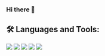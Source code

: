 ### Hi there 👋

 ## :hammer_and_wrench: Languages and Tools:
![](https://img.shields.io/badge/Solidity-363636.svg?style=for-the-badge&logo=Solidity&logoColor=white)
![](https://hardhat.org/_next/static/media/hardhat-logo-dark.484eb916.svg)
![](https://img.shields.io/badge/Python-3776AB.svg?style=for-the-badge&logo=Python&logoColor=white)
![](https://img.shields.io/badge/Node.js-339933.svg?style=for-the-badge&logo=nodedotjs&logoColor=white)
![](https://img.shields.io/badge/TypeScript-3178C6.svg?style=for-the-badge&logo=TypeScript&logoColor=white)
